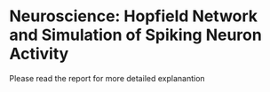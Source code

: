 # Neuroscience: Hopfield Network and Simulation of Spiking Neuron Activity

Please read the report for more detailed explanantion
